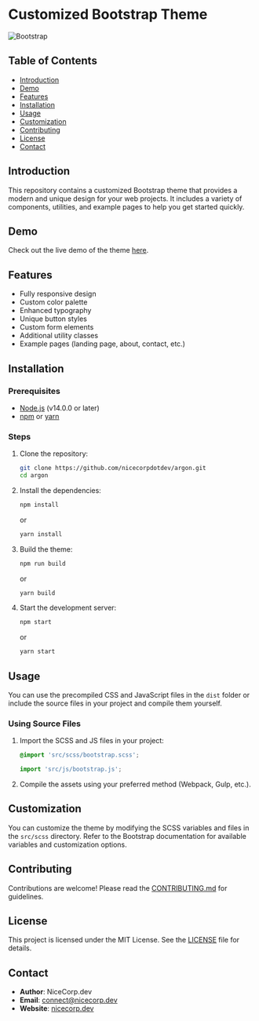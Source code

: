 # Customized Bootstrap Theme

![Bootstrap](https://img.shields.io/badge/Bootstrap-5.3-blue.svg)

## Table of Contents
- [Introduction](#introduction)
- [Demo](#demo)
- [Features](#features)
- [Installation](#installation)
- [Usage](#usage)
- [Customization](#customization)
- [Contributing](#contributing)
- [License](#license)
- [Contact](#contact)

## Introduction
This repository contains a customized Bootstrap theme that provides a modern and unique design for your web projects. It includes a variety of components, utilities, and example pages to help you get started quickly.

## Demo
Check out the live demo of the theme [here](https://your-demo-link.com).

## Features
- Fully responsive design
- Custom color palette
- Enhanced typography
- Unique button styles
- Custom form elements
- Additional utility classes
- Example pages (landing page, about, contact, etc.)

## Installation

### Prerequisites
- [Node.js](https://nodejs.org/) (v14.0.0 or later)
- [npm](https://www.npmjs.com/) or [yarn](https://yarnpkg.com/)

### Steps
1. Clone the repository:
    ```sh
    git clone https://github.com/nicecorpdotdev/argon.git
    cd argon
    ```

2. Install the dependencies:
    ```sh
    npm install
    ```
    or
    ```sh
    yarn install
    ```

3. Build the theme:
    ```sh
    npm run build
    ```
    or
    ```sh
    yarn build
    ```

4. Start the development server:
    ```sh
    npm start
    ```
    or
    ```sh
    yarn start
    ```

## Usage
You can use the precompiled CSS and JavaScript files in the `dist` folder or include the source files in your project and compile them yourself.

### Using Source Files
1. Import the SCSS and JS files in your project:
    ```scss
    @import 'src/scss/bootstrap.scss';
    ```

    ```js
    import 'src/js/bootstrap.js';
    ```

2. Compile the assets using your preferred method (Webpack, Gulp, etc.).

## Customization
You can customize the theme by modifying the SCSS variables and files in the `src/scss` directory. Refer to the Bootstrap documentation for available variables and customization options.

## Contributing
Contributions are welcome! Please read the [CONTRIBUTING.md](CONTRIBUTING.md) for guidelines.

## License
This project is licensed under the MIT License. See the [LICENSE](LICENSE) file for details.

## Contact
- **Author**: NiceCorp.dev
- **Email**: connect@nicecorp.dev
- **Website**: [nicecorp.dev](https://nicecorp.dev)
